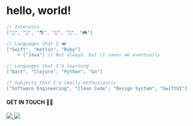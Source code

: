 # hello, world! 

```swift
// Interests
["🎸", "🌳", "🌎", "🔭", "📙", "🎮"]

// Languages that I ❤️
["Swift", "Kotlin", "Ruby"]
    + ["Java"] // Not always, but it saves me eventually

// Languages that I'm learning
["Dart", "Clojure", "Python", "Go"]

// Subjects that I'm really enthusiastic
["Software Engineering", "Clean Code", "Design System", "SwiftUI"]
```

#### GET IN TOUCH 🤙🏽
<a href="https://www.linkedin.com/in/ramonhonorio" alt="LinkedIn">
  <img src="https://img.shields.io/badge/LinkedIn-0077B5?style=for-the-badge&logo=linkedin&logoColor=white">
</a> 

<a href="https://www.instagram.com/ramonilho/" alt="Instagram">
  <img src="https://img.shields.io/badge/Instagram-E4405F?style=for-the-badge&logo=instagram&logoColor=white">
</a>

